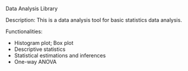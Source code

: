 Data Analysis Library

Description:
This is a data analysis tool for basic statistics data analysis. 

Functionalities:
* Histogram plot; Box plot
* Descriptive statistics
* Statistical estimations and inferences
* One-way ANOVA
